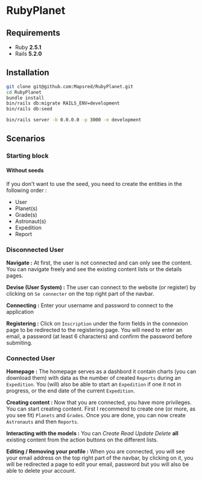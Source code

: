 RubyPlanet
======

Requirements
-----------------

* Ruby **2.5.1**
* Rails **5.2.0**

Installation
-----------------

```bash
git clone git@github.com:Mapsred/RubyPlanet.git
cd RubyPlanet
bundle install
bin/rails db:migrate RAILS_ENV=development
bin/rails db:seed

bin/rails server -b 0.0.0.0 -p 3000 -e development
```

Scenarios
---------

### Starting block

#### Without seeds

If you don't want to use the seed, you need to create the entities in the following order : 
* User
* Planet(s)
* Grade(s)
* Astronaut(s)
* Expedition
* Report

### Disconnected User

**Navigate :** At first, the user is not connected and can only see the content.
You can navigate freely and see the existing content lists or the details pages.

**Devise (User System) :** The user can connect to the website (or register) by clicking on ``Se connecter`` on the top right part of the navbar. 

**Connecting :** Enter your username and password to connect to the application

**Registering :** Click on ``Inscription`` under the form fields in the connexion page to be redirected to the registering page.
 You will need to enter an email, a password (at least 6 characters) and confirm the password before submiting.
 
### Connected User

**Homepage :** The homepage serves as a dashbord it contain charts (you can download them) with data as the number of created ``Reports`` during an ``Expedition``.
You (will) also be able to start an ``Expedition`` if one it not in progress, or the end date of the current ``Expedition``.


**Creating content :** Now that you are connected, you have more privileges. 
You can start creating content. First I recommend to create one (or more, as you see fit) ``Planets`` and ``Grades``. 
Once you are done, you can now create ``Astronauts`` and then ``Reports``.

**Interacting with the models :** You can *Create Read Update Delete* **all** existing content from the action buttons on the different lists. 

**Editing / Removing your profile :** When you are connected, you will see your email address on the top right part of the navbar, by clicking on it, you will be redirected a page to edit your email, password but you will also be able to delete your account.







